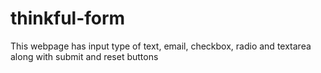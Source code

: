 # thinkful-form

This webpage has input type of text, email, checkbox, radio and textarea along with submit and reset buttons